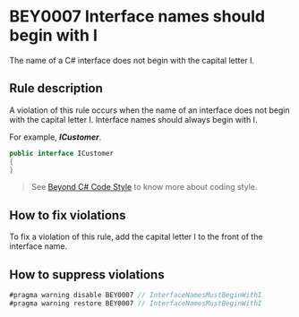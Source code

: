 # BEY0007 Interface names should begin with I

The name of a C# interface does not begin with the capital letter I.

## Rule description

A violation of this rule occurs when the name of an interface does not begin with the capital letter I. Interface names should always begin with I.

For example, ***ICustomer***.

```csharp
public interface ICustomer
{
}
```

> See [Beyond C# Code Style](https://hypergryph.feishu.cn/wiki/wikcnerEFitxmx5ZQ66wIQr2Aib) to know more about coding style.

## How to fix violations

To fix a violation of this rule, add the capital letter I to the front of the interface name.

## How to suppress violations

```csharp
#pragma warning disable BEY0007 // InterfaceNamesMustBeginWithI
#pragma warning restore BEY0007 // InterfaceNamesMustBeginWithI
```
